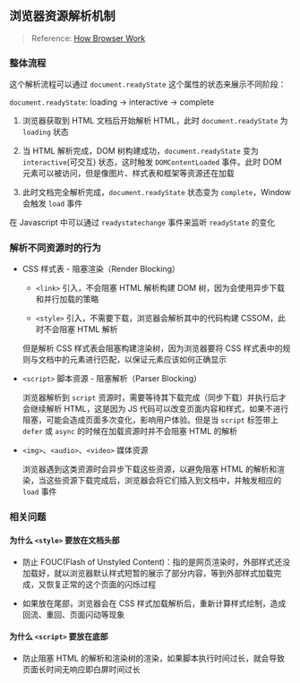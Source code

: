 ## 浏览器资源解析机制

> Reference: [How Browser Work](https://web.dev/howbrowserswork/#the-main-flow)

### 整体流程

这个解析流程可以通过 `document.readyState` 这个属性的状态来展示不同阶段：

`document.readyState`: loading -> interactive -> complete

1. 浏览器获取到 HTML 文档后开始解析 HTML，此时 `document.readyState` 为 `loading` 状态

2. 当 HTML 解析完成，DOM 树构建成功，`document.readyState` 变为 `interactive`(可交互) 状态，这时触发 `DOMContentLoaded` 事件。此时 DOM 元素可以被访问，但是像图片、样式表和框架等资源还在加载

3. 此时文档完全解析完成，`document.readyState` 状态变为 `complete`，Window 会触发 `load` 事件

在 Javascript 中可以通过 `readystatechange` 事件来监听 `readyState` 的变化

### 解析不同资源时的行为

- CSS 样式表 - 阻塞渲染（Render Blocking）

  - `<link>` 引入，不会阻塞 HTML 解析构建 DOM 树，因为会使用异步下载和并行加载的策略

  - `<style>` 引入，不需要下载，浏览器会解析其中的代码构建 CSSOM，此时不会阻塞 HTML 解析

  但是解析 CSS 样式表会阻塞构建渲染树，因为浏览器要将 CSS 样式表中的规则与文档中的元素进行匹配，以保证元素应该如何正确显示

- `<script>` 脚本资源 - 阻塞解析（Parser Blocking）

  浏览器解析到 `script` 资源时，需要等待其下载完成（同步下载）并执行后才会继续解析 HTML，这是因为 JS 代码可以改变页面内容和样式，如果不进行阻塞，可能会造成页面多次变化，影响用户体验。但是当 `script` 标签带上 `defer` 或 `async` 的时候在加载资源时并不会阻塞 HTML 的解析

- `<img>`、`<audio>`、`<video>` 媒体资源

  浏览器遇到这类资源时会异步下载这些资源，以避免阻塞 HTML 的解析和渲染，当这些资源下载完成后，浏览器会将它们插入到文档中，并触发相应的 `load` 事件

### 相关问题

#### 为什么 `<style>` 要放在文档头部

- 防止 FOUC(Flash of Unstyled Content)：指的是网页渲染时，外部样式还没加载好，就以浏览器默认样式短暂的展示了部分内容，等到外部样式加载完成，又恢复正常的这个页面的闪烁过程

- 如果放在尾部，浏览器会在 CSS 样式加载解析后，重新计算样式绘制，造成回流、重回、页面闪动等现象

#### 为什么 `<script>` 要放在底部

- 防止阻塞 HTML 的解析和渲染树的渲染，如果脚本执行时间过长，就会导致页面长时间无响应即白屏时间过长
